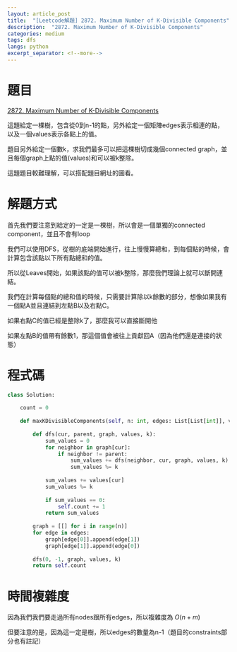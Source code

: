 ```yaml
---
layout: article_post
title:  "[Leetcode解題] 2872. Maximum Number of K-Divisible Components"
description:  "2872. Maximum Number of K-Divisible Components"
categories: medium
tags: dfs 
langs: python
excerpt_separator: <!--more-->
---
```


# 題目

[2872. Maximum Number of K-Divisible Components](https://leetcode.com/problems/maximum-number-of-k-divisible-components/)

這題給定一棵樹，包含從0到n-1的點，另外給定一個矩陣edges表示相連的點，以及一個values表示各點上的值。

題目另外給定一個數k，求我們最多可以把這棵樹切成幾個connected graph，並且每個graph上點的值(values)和可以被k整除。

這題題目較難理解，可以搭配題目網址的圖看。

<!--more-->

# 解題方式

首先我們要注意到給定的一定是一棵樹，所以會是一個單獨的connected component，並且不會有loop

我們可以使用DFS，從樹的底端開始進行，往上慢慢算總和，到每個點的時候，會計算包含該點以下所有點總和的值。

所以從Leaves開始，如果該點的值可以被k整除，那麼我們理論上就可以斷開連結。

我們在計算每個點的總和值的時候，只需要計算除以k餘數的部分，想像如果我有一個點A並且連結到左點B以及右點C。

如果右點C的值已經是整除k了，那麼我可以直接斷開他

如果左點B的值帶有餘數1，那這個值會被往上貢獻回A（因為他們還是連接的狀態）

# 程式碼

```python
class Solution:
    
    count = 0
    
    def maxKDivisibleComponents(self, n: int, edges: List[List[int]], values: List[int], k: int) -> int:
        
        def dfs(cur, parent, graph, values, k):
            sum_values = 0
            for neighbor in graph[cur]:
                if neighbor != parent:
                    sum_values += dfs(neighbor, cur, graph, values, k)
                    sum_values %= k
            
            sum_values += values[cur]
            sum_values %= k
            
            if sum_values == 0:
                self.count += 1
            return sum_values     
        
        graph = [[] for i in range(n)]
        for edge in edges:
            graph[edge[0]].append(edge[1])
            graph[edge[1]].append(edge[0])
        
        dfs(0, -1, graph, values, k)
        return self.count
```

# 時間複雜度

因為我們我們要走過所有nodes跟所有edges，所以複雜度為 $O(n+m)$

但要注意的是，因為這一定是樹，所以edges的數量為n-1（題目的constraints部分也有註記）